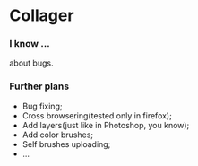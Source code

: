 # Collager

<!-- No sense just fun. [Check this out](http://malcolmmadsheep.com/collager)! -->

### I know ...

about bugs.

### Further plans

- Bug fixing;
- Cross browsering(tested only in firefox);
- Add layers(just like in Photoshop, you know);
- Add color brushes;
- Self brushes uploading;
- ...
